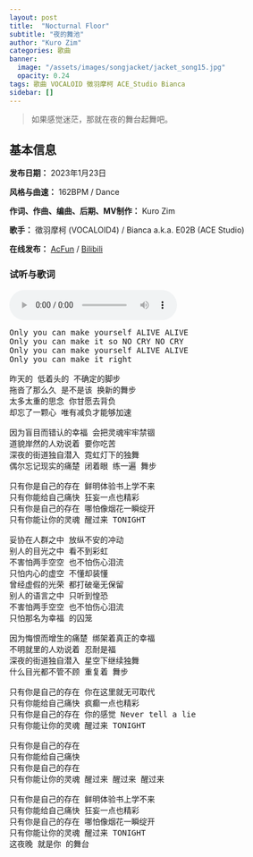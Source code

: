 ```yaml
---
layout: post
title:  "Nocturnal Floor"
subtitle: "夜的舞池"
author: "Kuro Zim"
categories: 歌曲
banner: 
  image: "/assets/images/songjacket/jacket_song15.jpg"
  opacity: 0.24
tags: 歌曲 VOCALOID 徵羽摩柯 ACE_Studio Bianca
sidebar: []
---
```


>  如果感觉迷茫，那就在夜的舞台起舞吧。

## 基本信息

**发布日期：** 2023年1月23日

**风格与曲速：** 162BPM / Dance

**作词、作曲、编曲、后期、MV制作：** Kuro Zim

**歌手：** 徵羽摩柯 (VOCALOID4) / Bianca a.k.a. E02B (ACE Studio) 

**在线发布：** [AcFun](https://www.acfun.cn/v/ac40498459) / [Bilibili](https://www.bilibili.com/video/BV14M411t7n4/)

### 试听与歌词

<audio controls><source src="/assets/audio/song15.mp3" type="audio/mp3"></audio>

<pre>
Only you can make yourself ALIVE ALIVE
Only you can make it so NO CRY NO CRY
Only you can make yourself ALIVE ALIVE
Only you can make it right

昨天的 低着头的 不确定的脚步
拖沓了那么久 是不是该 换新的舞步
太多太重的思念 你甘愿去背负
却忘了一颗心 唯有减负才能够加速

因为盲目而错认的幸福 会把灵魂牢牢禁锢
道貌岸然的人劝说着 要你吃苦
深夜的街道独自潜入 霓虹灯下的独舞
偶尔忘记现实的痛楚 闭着眼 练一遍 舞步

只有你是自己的存在 鲜明体验书上学不来
只有你能给自己痛快 狂妄一点也精彩
只有你是自己的存在 哪怕像烟花一瞬绽开
只有你能让你的灵魂 醒过来 TONIGHT

妥协在人群之中 放纵不安的冲动
别人的目光之中 看不到彩虹
不害怕两手空空 也不怕伤心泪流
只怕内心的虚空 不懂却装懂
曾经虚假的光荣 都打破毫无保留
别人的语言之中 只听到惶恐
不害怕两手空空 也不怕伤心泪流
只怕那名为幸福 的囚笼

因为悔恨而增生的痛楚 绑架着真正的幸福
不明就里的人劝说着 忍耐是福
深夜的街道独自潜入 星空下继续独舞
什么目光都不管不顾 重复着 舞步

只有你是自己的存在 你在这里就无可取代
只有你能给自己痛快 疯癫一点也精彩
只有你是自己的存在 你的感觉 Never tell a lie
只有你能让你的灵魂 醒过来 TONIGHT

只有你是自己的存在
只有你能给自己痛快
只有你是自己的存在
只有你能让你的灵魂 醒过来 醒过来 醒过来

只有你是自己的存在 鲜明体验书上学不来
只有你能给自己痛快 狂妄一点也精彩
只有你是自己的存在 哪怕像烟花一瞬绽开
只有你能让你的灵魂 醒过来 TONIGHT
这夜晚 就是你 的舞台
</pre>